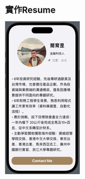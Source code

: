 # 實作Resume 

![1](https://github.com/kaonei02/Resume/blob/main/Screenshot%202023-02-17%20at%204.59.29%20PM.GIF?raw=true)
